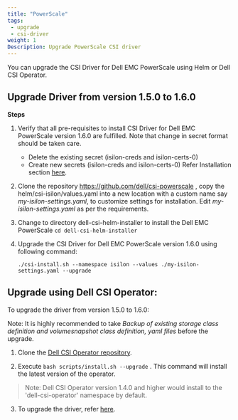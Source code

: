 ```yaml
---
title: "PowerScale"
tags: 
 - upgrade
 - csi-driver
weight: 1
Description: Upgrade PowerScale CSI driver
---
```

You can upgrade the CSI Driver for Dell EMC PowerScale using Helm or Dell CSI Operator.

## Upgrade Driver from version 1.5.0 to 1.6.0

**Steps**
1. Verify that all pre-requisites to install CSI Driver for Dell EMC PowerScale version 1.6.0 are fulfilled. Note that change in secret format should be taken care.
      - Delete the existing secret (isilon-creds and isilon-certs-0)
      - Create new secrets (isilon-creds and isilon-certs-0)
      Refer Installation section [here](./../../../installation/helm/isilon/#install-the-driver).
2. Clone the repository https://github.com/dell/csi-powerscale , copy the helm/csi-isilon/values.yaml into a new location with a custom name say _my-isilon-settings.yaml_, to customize settings for installation. Edit _my-isilon-settings.yaml_ as per the requirements.
3. Change to directory dell-csi-helm-installer to install the Dell EMC PowerScale `cd dell-csi-helm-installer`
4. Upgrade the CSI Driver for Dell EMC PowerScale version 1.6.0 using following command:

   `./csi-install.sh --namespace isilon --values ./my-isilon-settings.yaml --upgrade`


## Upgrade using Dell CSI Operator:

To upgrade the driver from version 1.5.0 to 1.6.0:

Note: It is highly recommended to take *Backup of existing storage class definition and volumesnapshot class definition, yaml files* before the upgrade.

1. Clone the [Dell CSI Operator repository](https://github.com/dell/dell-csi-operator).

2. Execute `bash scripts/install.sh --upgrade`  . This command will install the latest version of the operator.
>Note: Dell CSI Operator version 1.4.0 and higher would install to the 'dell-csi-operator' namespace by default.

3. To upgrade the driver, refer [here](./../../../installation/operator/#update-csi-drivers).

